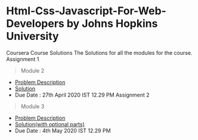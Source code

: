 # Html-Css-Javascript-For-Web-Developers by Johns Hopkins University
Coursera Course Solutions
The Solutions for all the modules for the course.<br />
Assignment 1 <br />
> Module 2
* [Problem Description](https://github.com/jhu-ep-coursera/fullstack-course4/blob/master/assignments/assignment2/Assignment-2.md)
* [Solution](https://atharva1701.github.io/Html-Css-Javascript-For-Web-Developers/module2-solution)
* Due Date : 27th April 2020 IST 12.29 PM 
Assignment 2 <br />
> Module 3
* [Problem Description](https://github.com/jhu-ep-coursera/fullstack-course4/blob/master/assignments/assignment3/Assignment-3.md)
* [Solution(with optional parts)](https://atharva1701.github.io/Html-Css-Javascript-For-Web-Developers/module3-solution)
* Due Date : 4th May 2020 IST 12.29 PM 
